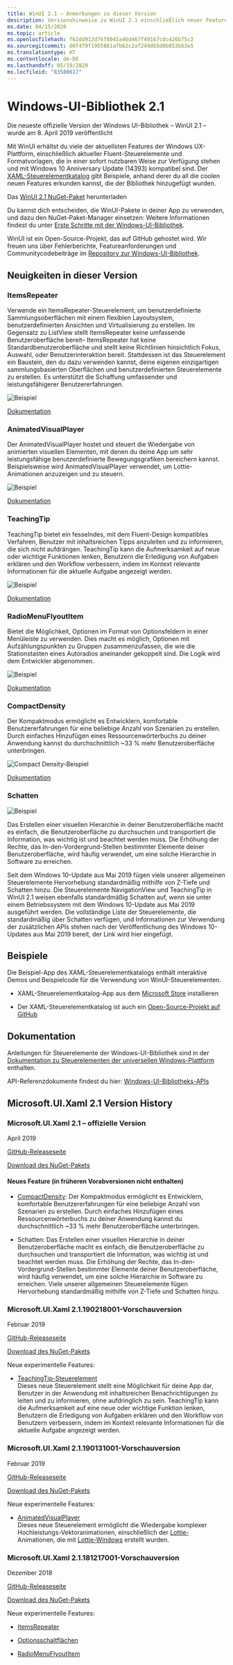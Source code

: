 ```yaml
---
title: WinUI 2.1 – Anmerkungen zu dieser Version
description: Versionshinweise zu WinUI 2.1 einschließlich neuer Features und Bugfixe.
ms.date: 04/15/2020
ms.topic: article
ms.openlocfilehash: f62dd912d76f8045a46d467f49167cdc426b75c2
ms.sourcegitcommit: d0f479f1955881afb62c2af249db5d0b053b63e5
ms.translationtype: HT
ms.contentlocale: de-DE
ms.lasthandoff: 05/19/2020
ms.locfileid: "83580617"
---
```

# <a name="windows-ui-library-21"></a>Windows-UI-Bibliothek 2.1

Die neueste offizielle Version der Windows UI-Bibliothek – WinUI 2.1 – wurde am 8. April 2019 veröffentlicht 

Mit WinUI erhältst du viele der aktuellsten Features der Windows UX-Plattform, einschließlich aktueller Fluent-Steuerelemente und Formatvorlagen, die in einer sofort nutzbaren Weise zur Verfügung stehen und mit Windows 10 Anniversary Update (14393) kompatibel sind. Der [XAML-Steuerelementkatalog](https://docs.microsoft.com/windows/uwp/design/controls-and-patterns/#xaml-controls-gallery) gibt Beispiele, anhand derer du all die coolen neuen Features erkunden kannst, die der Bibliothek hinzugefügt wurden.

Das [WinUI 2.1 NuGet-Paket](https://www.nuget.org/packages/Microsoft.UI.Xaml/2.1.190405004) herunterladen

Du kannst dich entscheiden, die WinUI-Pakete in deiner App zu verwenden, und dazu den NuGet-Paket-Manager einsetzen: Weitere Informationen findest du unter [Erste Schritte mit der Windows-UI-Bibliothek](https://docs.microsoft.com/uwp/toolkits/winui/getting-started).

WinUI ist ein Open-Source-Projekt, das auf GitHub gehostet wird. Wir freuen uns über Fehlerberichte, Featureanforderungen und Communitycodebeiträge im [Repository zur Windows-UI-Bibliothek](https://aka.ms/winui).

## <a name="whats-new-in-this-release"></a>Neuigkeiten in dieser Version

### <a name="itemsrepeater"></a>ItemsRepeater

Verwende ein ItemsRepeater-Steuerelement, um benutzerdefinierte Sammlungsoberflächen mit einem flexiblen Layoutsystem, benutzerdefinierten Ansichten und Virtualisierung zu erstellen.
Im Gegensatz zu ListView stellt ItemsRepeater keine umfassende Benutzeroberfläche bereit– ItemsRepeater hat keine Standardbenutzeroberfläche und stellt keine Richtlinien hinsichtlich Fokus, Auswahl, oder Benutzerinteraktion bereit. Stattdessen ist das Steuerelement ein Baustein, den du dazu verwenden kannst, deine eigenen einzigartigen sammlungsbasierten Oberflächen und benutzerdefinierten Steuerelemente zu erstellen. Es unterstützt die Schaffung umfassender und leistungsfähigerer Benutzererfahrungen.

![Beispiel](../images/ItemsRepeater%20-%20MSN%20News.gif)

[Dokumentation](https://docs.microsoft.com/windows/uwp/design/controls-and-patterns/items-repeater)

### <a name="animatedvisualplayer"></a>AnimatedVisualPlayer

Der AnimatedVisualPlayer hostet und steuert die Wiedergabe von animierten visuellen Elementen, mit denen du deine App um sehr leistungsfähige benutzerdefinierte Bewegungsgrafiken bereichern kannst. Beispielsweise wird AnimatedVisualPlayer verwendet, um Lottie-Animationen anzuzeigen und zu steuern.

![Beispiel](../images/AnimatedVisualPlayerUpdated.gif)

[Dokumentation](https://docs.microsoft.com/windows/communitytoolkit/animations/lottie)

### <a name="teachingtip"></a>TeachingTip

TeachingTip bietet ein fesselndes, mit dem Fluent-Design kompatibles Verfahren, Benutzer mit inhaltsreichen Tipps anzuleiten und zu informieren, die sich nicht aufdrängen. TeachingTip kann die Aufmerksamkeit auf neue oder wichtige Funktionen lenken, Benutzern die Erledigung von Aufgaben erklären und den Workflow verbessern, indem im Kontext relevante Informationen für die aktuelle Aufgabe angezeigt werden.

![Beispiel](../images/TeachingTipUpdated.gif)

[Dokumentation](https://docs.microsoft.com/windows/uwp/design/controls-and-patterns/dialogs-and-flyouts/teaching-tip)

### <a name="radiomenuflyoutitem"></a>RadioMenuFlyoutItem

Bietet die Möglichkeit, Optionen im Format von Optionsfeldern in einer Menüleiste zu verwenden. Dies macht es möglich, Optionen mit Aufzählungspunkten zu Gruppen zusammenzufassen, die wie die Stationstasten eines Autoradios aneinander gekoppelt sind. Die Logik wird dem Entwickler abgenommen.

![Beispiel](../images/RadioMenuFlyoutItem1.png)

[Dokumentation](https://docs.microsoft.com/windows/uwp/design/controls-and-patterns/menus#create-a-menu-flyout-or-a-context-menu)

### <a name="compactdensity"></a>CompactDensity

Der Kompaktmodus ermöglicht es Entwicklern, komfortable Benutzererfahrungen für eine beliebige Anzahl von Szenarien zu erstellen. Durch einfaches Hinzufügen eines Ressourcenwörterbuchs zu deiner Anwendung kannst du durchschnittlich ~33 % mehr Benutzeroberfläche unterbringen.

![Compact Density-Beispiel](../images/CompactDensityUpdated.png)

[Dokumentation](https://docs.microsoft.com/windows/uwp/design/style/spacing )

### <a name="shadows"></a>Schatten

![Beispiel](../images/shadow.gif)

Das Erstellen einer visuellen Hierarchie in deiner Benutzeroberfläche macht es einfach, die Benutzeroberfläche zu durchsuchen und transportiert die Information, was wichtig ist und beachtet werden muss. Die Erhöhung der Rechte, das In-den-Vordergrund-Stellen bestimmter Elemente deiner Benutzeroberfläche, wird häufig verwendet, um eine solche Hierarchie in Software zu erreichen. 

Seit dem Windows 10-Update aus Mai 2019 fügen viele unserer allgemeinen Steuerelemente Hervorhebung standardmäßig mithilfe von Z-Tiefe und Schatten hinzu. Die Steuerelemente NavigationView und TeachingTip in WinUI 2.1 weisen ebenfalls standardmäßig Schatten auf, wenn sie unter einem Betriebssystem mit dem Windows 10-Update aus Mai 2019 ausgeführt werden. Die vollständige Liste der Steuerelemente, die standardmäßig über Schatten verfügen, und Informationen zur Verwendung der zusätzlichen APIs stehen nach der Veröffentlichung des Windows 10-Updates aus Mai 2019 bereit, der Link wird hier eingefügt.

## <a name="examples"></a>Beispiele

Die Beispiel-App des XAML-Steuerelementkatalogs enthält interaktive Demos und Beispielcode für die Verwendung von WinUI-Steuerelementen.

* XAML-Steuerelementkatalog-App aus dem [Microsoft Store](
https://www.microsoft.com/p/xaml-controls-gallery/9msvh128x2zt) installieren

* Der XAML-Steuerelementkatalog ist auch ein [Open-Source-Projekt auf GitHub](
https://github.com/Microsoft/Xaml-Controls-Gallery)

## <a name="documentation"></a>Dokumentation

Anleitungen für Steuerelemente der Windows-UI-Bibliothek sind in der [Dokumentation zu Steuerelementen der universellen Windows-Plattform](/windows/uwp/design/controls-and-patterns/) enthalten.

API-Referenzdokumente findest du hier: [Windows-UI-Bibliotheks-APIs](/uwp/api/overview/winui/)

## <a name="microsoftuixaml-21-version-history"></a>Microsoft.UI.Xaml 2.1 Version History

### <a name="microsoftuixaml-21-official-release"></a>Microsoft.UI.Xaml 2.1 – offizielle Version

April 2019

[GitHub-Releaseseite](https://github.com/Microsoft/microsoft-ui-xaml/releases)

[Download des NuGet-Pakets](https://www.nuget.org/packages/Microsoft.UI.Xaml/2.1.190405004)

#### <a name="new-feature-not-included-in-earlier-pre-releases"></a>Neues Feature (in früheren Vorabversionen nicht enthalten)

* [CompactDensity](https://docs.microsoft.com/windows/uwp/design/style/spacing): Der Kompaktmodus ermöglicht es Entwicklern, komfortable Benutzererfahrungen für eine beliebige Anzahl von Szenarien zu erstellen. Durch einfaches Hinzufügen eines Ressourcenwörterbuchs zu deiner Anwendung kannst du durchschnittlich ~33 % mehr Benutzeroberfläche unterbringen.

* Schatten: Das Erstellen einer visuellen Hierarchie in deiner Benutzeroberfläche macht es einfach, die Benutzeroberfläche zu durchsuchen und transportiert die Information, was wichtig ist und beachtet werden muss. Die Erhöhung der Rechte, das In-den-Vordergrund-Stellen bestimmter Elemente deiner Benutzeroberfläche, wird häufig verwendet, um eine solche Hierarchie in Software zu erreichen. Viele unserer allgemeinen Steuerelemente fügen Hervorhebung standardmäßig mithilfe von Z-Tiefe und Schatten hinzu.  

### <a name="microsoftuixaml-21190218001-prerelease"></a>Microsoft.UI.Xaml 2.1.190218001-Vorschauversion

Februar 2019

[GitHub-Releaseseite](https://github.com/Microsoft/microsoft-ui-xaml/releases/tag/v2.1.190219001-prerelease)

[Download des NuGet-Pakets](https://www.nuget.org/packages/Microsoft.UI.Xaml/2.1.190218001-prerelease)

Neue experimentelle Features:

* [TeachingTip-Steuerelement](https://github.com/Microsoft/microsoft-ui-xaml/issues/21)  
  Dieses neue Steuerelement stellt eine Möglichkeit für deine App dar, Benutzer in der Anwendung mit inhaltsreichen Benachrichtigungen zu leiten und zu informieren, ohne aufdringlich zu sein. TeachingTip kann die Aufmerksamkeit auf eine neue oder wichtige Funktion lenken, Benutzern die Erledigung von Aufgaben erklären und den Workflow von Benutzern verbessern, indem im Kontext relevante Informationen für die aktuelle Aufgabe angezeigt werden.

### <a name="microsoftuixaml-21190131001-prerelease"></a>Microsoft.UI.Xaml 2.1.190131001-Vorschauversion

Februar 2019

[GitHub-Releaseseite](https://github.com/Microsoft/microsoft-ui-xaml/releases/tag/v2.1.190131001-prerelease)

[Download des NuGet-Pakets](https://www.nuget.org/packages/Microsoft.UI.Xaml/2.1.190131001-prerelease)

Neue experimentelle Features:

* [AnimatedVisualPlayer](https://docs.microsoft.com/uwp/api/microsoft.ui.xaml.controls.animatedvisualplayer)  
  Dieses neue Steuerelement ermöglicht die Wiedergabe komplexer Hochleistungs-Vektoranimationen, einschließlich der [Lottie-](https://github.com/airbnb/lottie)Animationen, die mit [Lottie-Windows](https://docs.microsoft.com/windows/communitytoolkit/animations/lottie) erstellt wurden.

### <a name="microsoftuixaml-21181217001-prerelease"></a>Microsoft.UI.Xaml 2.1.181217001-Vorschauversion

Dezember 2018

[GitHub-Releaseseite](https://github.com/Microsoft/microsoft-ui-xaml/releases/tag/v2.1.181217001-prerelease)

[Download des NuGet-Pakets](https://www.nuget.org/packages/Microsoft.UI.Xaml/2.1.181217001-prerelease)

Neue experimentelle Features:

* [ItemsRepeater](https://docs.microsoft.com/uwp/api/microsoft.ui.xaml.controls.itemsrepeater)

* [Optionsschaltflächen](https://docs.microsoft.com/uwp/api/microsoft.ui.xaml.controls.radiobuttons)

* [RadioMenuFlyoutItem](https://docs.microsoft.com/uwp/api/microsoft.ui.xaml.controls.radiomenuflyoutitem)
